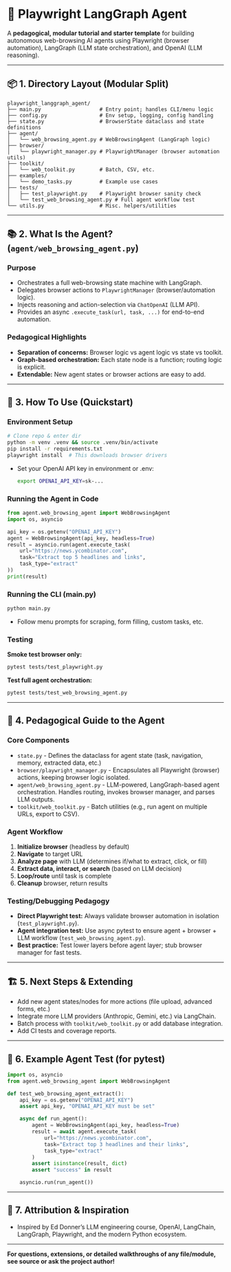 # 🦜 Playwright LangGraph Agent

A **pedagogical, modular tutorial and starter template** for building autonomous web-browsing AI agents using Playwright (browser automation), LangGraph (LLM state orchestration), and OpenAI (LLM reasoning).

---

## 📦 1. Directory Layout (Modular Split)

```plaintext
playwright_langgraph_agent/
├── main.py                   # Entry point; handles CLI/menu logic
├── config.py                 # Env setup, logging, config handling
├── state.py                  # BrowserState dataclass and state definitions
├── agent/
│   └── web_browsing_agent.py # WebBrowsingAgent (LangGraph logic)
├── browser/
│   └── playwright_manager.py # PlaywrightManager (browser automation utils)
├── toolkit/
│   └── web_toolkit.py        # Batch, CSV, etc.
├── examples/
│   └── demo_tasks.py         # Example use cases
├── tests/
│   ├── test_playwright.py    # Playwright browser sanity check
│   └── test_web_browsing_agent.py # Full agent workflow test
└── utils.py                  # Misc. helpers/utilities
```

---

## 📚 2. What Is the Agent? (`agent/web_browsing_agent.py`)

### **Purpose**

* Orchestrates a full web-browsing state machine with LangGraph.
* Delegates browser actions to `PlaywrightManager` (browser/automation logic).
* Injects reasoning and action-selection via `ChatOpenAI` (LLM API).
* Provides an async `.execute_task(url, task, ...)` for end-to-end automation.

### **Pedagogical Highlights**

* **Separation of concerns:** Browser logic vs agent logic vs state vs toolkit.
* **Graph-based orchestration:** Each state node is a function; routing logic is explicit.
* **Extendable:** New agent states or browser actions are easy to add.

---

## 🚀 3. How To Use (Quickstart)

### **Environment Setup**

```bash
# Clone repo & enter dir
python -m venv .venv && source .venv/bin/activate
pip install -r requirements.txt
playwright install  # This downloads browser drivers
```

* Set your OpenAI API key in environment or .env:

  ```bash
  export OPENAI_API_KEY=sk-...
  ```

### **Running the Agent in Code**

```python
from agent.web_browsing_agent import WebBrowsingAgent
import os, asyncio

api_key = os.getenv("OPENAI_API_KEY")
agent = WebBrowsingAgent(api_key, headless=True)
result = asyncio.run(agent.execute_task(
    url="https://news.ycombinator.com",
    task="Extract top 5 headlines and links",
    task_type="extract"
))
print(result)
```

### **Running the CLI (main.py)**

```bash
python main.py
```

* Follow menu prompts for scraping, form filling, custom tasks, etc.

### **Testing**

**Smoke test browser only:**

```bash
pytest tests/test_playwright.py
```

**Test full agent orchestration:**

```bash
pytest tests/test_web_browsing_agent.py
```

---

## 🧠 4. Pedagogical Guide to the Agent

### **Core Components**

* `state.py` - Defines the dataclass for agent state (task, navigation, memory, extracted data, etc.)
* `browser/playwright_manager.py` - Encapsulates all Playwright (browser) actions, keeping browser logic isolated.
* `agent/web_browsing_agent.py` - LLM-powered, LangGraph-based agent orchestration. Handles routing, invokes browser manager, and parses LLM outputs.
* `toolkit/web_toolkit.py` - Batch utilities (e.g., run agent on multiple URLs, export to CSV).

### **Agent Workflow**

1. **Initialize browser** (headless by default)
2. **Navigate** to target URL
3. **Analyze page** with LLM (determines if/what to extract, click, or fill)
4. **Extract data, interact, or search** (based on LLM decision)
5. **Loop/route** until task is complete
6. **Cleanup** browser, return results

### **Testing/Debugging Pedagogy**

* **Direct Playwright test:** Always validate browser automation in isolation (`test_playwright.py`).
* **Agent integration test:** Use async pytest to ensure agent + browser + LLM workflow (`test_web_browsing_agent.py`).
* **Best practice:** Test lower layers before agent layer; stub browser manager for fast tests.

---

## 🏗️ 5. Next Steps & Extending

* Add new agent states/nodes for more actions (file upload, advanced forms, etc.)
* Integrate more LLM providers (Anthropic, Gemini, etc.) via LangChain.
* Batch process with `toolkit/web_toolkit.py` or add database integration.
* Add CI tests and coverage reports.

---

## 📝 6. Example Agent Test (for pytest)

```python
import os, asyncio
from agent.web_browsing_agent import WebBrowsingAgent

def test_web_browsing_agent_extract():
    api_key = os.getenv("OPENAI_API_KEY")
    assert api_key, "OPENAI_API_KEY must be set"

    async def run_agent():
        agent = WebBrowsingAgent(api_key, headless=True)
        result = await agent.execute_task(
            url="https://news.ycombinator.com",
            task="Extract top 3 headlines and their links",
            task_type="extract"
        )
        assert isinstance(result, dict)
        assert "success" in result

    asyncio.run(run_agent())
```

---

## 🤝 7. Attribution & Inspiration

* Inspired by Ed Donner’s LLM engineering course, OpenAI, LangChain, LangGraph, Playwright, and the modern Python ecosystem.

---

**For questions, extensions, or detailed walkthroughs of any file/module, see source or ask the project author!**
